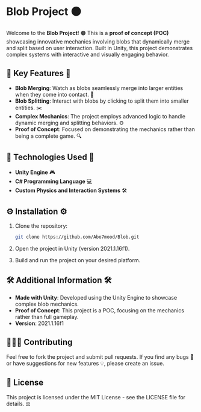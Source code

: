 # Blob Project 🟠

Welcome to the **Blob Project**! 🟠 This is a **proof of concept (POC)** showcasing innovative mechanics involving blobs that dynamically merge and split based on user interaction. Built in Unity, this project demonstrates complex systems with interactive and visually engaging behavior.

## 🌟 Key Features 🌟

- **Blob Merging**: Watch as blobs seamlessly merge into larger entities when they come into contact. 🧩
- **Blob Splitting**: Interact with blobs by clicking to split them into smaller entities. ✂️
- **Complex Mechanics**: The project employs advanced logic to handle dynamic merging and splitting behaviors. ⚙️
- **Proof of Concept**: Focused on demonstrating the mechanics rather than being a complete game. 🔍

## 🔧 Technologies Used 🔧

- **Unity Engine** 🎮
- **C# Programming Language** 💻
- **Custom Physics and Interaction Systems** 🛠️

## ⚙️ Installation ⚙️

1. Clone the repository:

   ```bash
   git clone https://github.com/Abo7mood/Blob.git
   ```
2. Open the project in Unity (version 2021.1.16f1).
3. Build and run the project on your desired platform.

## 🛠️ Additional Information 🛠️

- **Made with Unity**: Developed using the Unity Engine to showcase complex blob mechanics.
- **Proof of Concept**: This project is a POC, focusing on the mechanics rather than full gameplay.
- **Version**: 2021.1.16f1

## 🧑‍🤝‍🧑 Contributing

Feel free to fork the project and submit pull requests. If you find any bugs 🐞 or have suggestions for new features 💡, please create an issue.

## 📜 License

This project is licensed under the MIT License - see the LICENSE file for details. ⚖️

